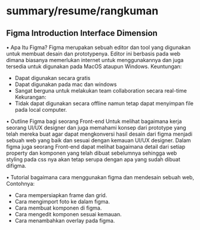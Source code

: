 # summary/resume/rangkuman
## Figma Introduction Interface Dimension

•	Apa Itu Figma?
Figma merupakan sebuah editor dan tool yang digunakan untuk membuat desain dan prototypenya. Editor ini berbasis pada web dimana biasanya memerlukan internet untuk menggunakannya dan juga tersedia untuk digunakan pada MacOS ataupun Windows. 
Keuntungan: 
- Dapat digunakan secara gratis
- Dapat digunakan pada mac dan windows
- Sangat berguna untuk melakukan team collaboration secara real-time
Kekurangan:
- Tidak dapat digunakan secara offline namun tetap dapat menyimpan file pada local computer. 


•	Outline Figma bagi seorang Front-end
Untuk melihat bagaimana kerja seorang UI/UX designer dan juga memahami konsep dari prototype yang telah mereka buat agar dapat mengkonversi hasil desain dari figma menjadi sebuah web yang baik dan sesuai dengan kemauan UI/UX designer. Dalam figma juga seorang Front-end dapat melihat bagaimana detail dari setiap property dan komponen yang telah dibuat sebelumnya sehingga web styling pada css nya akan tetap serupa dengan apa yang sudah dibuat difigma.


•	Tutorial bagaimana cara menggunakan figma dan mendesain sebuah web, Contohnya:
- Cara mempersiapkan frame dan grid.
- Cara mengimport foto ke dalam figma.
- Cara membuat komponen di figma.
- Cara mengedit komponen sesuai kemauan.
- Cara menambahkan overlay pada figma. 
